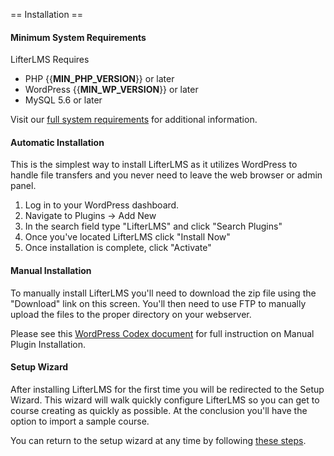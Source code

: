 == Installation ==

#### Minimum System Requirements

LifterLMS Requires

+ PHP {{__MIN_PHP_VERSION__}} or later
+ WordPress {{__MIN_WP_VERSION__}} or later
+ MySQL 5.6 or later

Visit our [full system requirements](https://lifterlms.com/docs/minimum-system-requirements-lifterlms/?utm_source=LifterLMS%20Plugin&utm_medium=README&utm_campaign=Readme%20to%20Sale) for additional information.

#### Automatic Installation

This is the simplest way to install LifterLMS as it utilizes WordPress to handle file transfers and you never need to leave the web browser or admin panel.

1. Log in to your WordPress dashboard.
2. Navigate to Plugins -> Add New
3. In the search field type "LifterLMS" and click "Search Plugins"
4. Once you've located LifterLMS click "Install Now"
5. Once installation is complete, click "Activate"

#### Manual Installation

To manually install LifterLMS you'll need to download the zip file using the "Download" link on this screen. You'll then need to use FTP to manually upload the files to the proper directory on your webserver.

Please see this [WordPress Codex document](https://codex.wordpress.org/Managing_Plugins#Manual_Plugin_Installation) for full instruction on Manual Plugin Installation.


#### Setup Wizard

After installing LifterLMS for the first time you will be redirected to the Setup Wizard. This wizard will walk quickly configure LifterLMS so you can get to course creating as quickly as possible. At the conclusion you'll have the option to import a sample course.

You can return to the setup wizard at any time by following [these steps](https://lifterlms.com/docs/rerun-lifterlms-setup-wizard/?utm_source=LifterLMS%20Plugin&utm_medium=README&utm_campaign=Readme%20to%20Sale).
